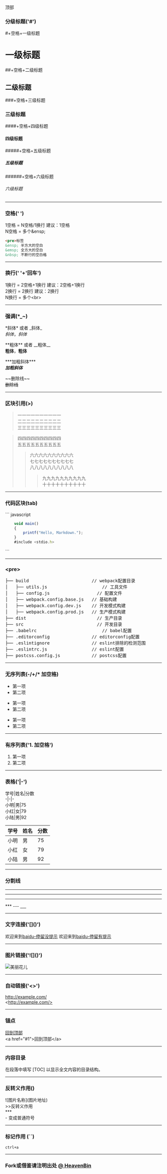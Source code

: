 <a name="1">顶部 </a>

### 分级标题('#')
\#+空格+一级标题  
# 一级标题  
\##+空格+二级标题  
## 二级标题  
\###+空格+三级标题  
### 三级标题  
\####+空格+四级标题  
#### 四级标题  
\#####+空格+五级标题  
##### 五级标题  
\######+空格+六级标题  
###### 六级标题  

---
### 空格(' ')
1空格 = N空格/1换行 建议：1空格  
N空格 = 多个\&ensp;
```html
<pre>标签
&ensp; 半方大的空白
&emsp; 全方大的空白
&nbsp; 不断行的空白格
```
---
### 换行(' '+'回车')  
1换行 = 2空格+1换行 建议：2空格+1换行  
2换行 = 2换行 建议：2换行  
N换行 = 多个\<br>

---
### 强调(*_~)
\*斜体* 或者 \_斜体_  
*斜体*，_斜体_  

\*\*粗体** 或者 \_\_粗体__  
**粗体**，__粗体__  

\*\*\*加粗斜体***  
***加粗斜体***  

\~\~删除线~~  
~~删除线~~

---
### 区块引用(>)
> 一一一一一一一一一一    
二二二二二二二二二二   
三三三三三三三三三三  

> 四四四四四四四四四四  
五五五五五五五五五五  
>> 六六六六六六六六六六  
七七七七七七七七七七  
八八八八八八八八八八  
>>> 九九九九九九九九九九   
十十十十十十十十十十  

---
### 代码区块(tab)
\`\`\` javascript
``` javascript
	void main()
	{
		printf("Hello, Markdown.");
	}
	#include <stdio.h>
```
\`\`\`

---
### \<pre>

<pre>
├── build                        // webpack配置目录
│   ├── utils.js     		         // 工具文件
│   ├── config.js     		       // 配置文件
│   ├── webpack.config.base.js   // 基础构建
│   ├── webpack.config.dev.js    // 开发模式构建
│   ├── webpack.config.prod.js   // 生产模式构建
├── dist               		       // 生产目录
├── src                		       // 开发目录
├── .babelrc                		 // babel配置
├── .editorconfig                // editorconfig配置
├── .eslintignore                // eslint排除的检测范围
├── .eslintrc.js                 // eslint配置
├── postcss.config.js            // postcss配置
</pre>  

---
### 无序列表(-/+/* 加空格)
- 第一项  
- 第二项
+ 第一项
+ 第二项
* 第一项
* 第二项

---
### 有序列表('1. 加空格')
1. 第一项  
2. 第二项

---
### 表格('|-')
学号\|姓名\|分数  
-|-|-  
小明\|男\|75  
小红\|女\|79  
小陆\|男\|92  

学号|姓名|分数
-|-|-
小明|男|75
小红|女|79
小陆|男|92

---
### 分割线
***
---
___
\*** --- ___

---
### 文字连接('\[\]\(\)')
欢迎来到[baidu-停留没提示](http://baidu.com)
欢迎来到[baidu-停留有提示](http://baidu.com "baidu")

---
### 图片链接('\!\[\]\(\)')
![美丽花儿](http://ww2.sinaimg.cn/large/56d258bdjw1eugeubg8ujj21kw16odn6.jpg "美丽花儿")

---
### 自动链接('<>')
<http://example.com/>  
\<http://example.com/>

---
### 锚点
<a href="#1">回到顶部</a>  
\<a href="#1"\>回到顶部\</a\>

---
### 内容目录
在段落中填写 [TOC] 以显示全文内容的目录结构。

---
### 反转义作用(\)
\!\[图片名称]\(图片地址)  
\>>反转义作用  
\***  
\- 变成普通符号  

---
### 标记作用 (``)
`ctrl+a`

---
### Fork或借鉴请注明出处 [@ HeavenBin](https://github.com/HeavenBin/MarkdownCourse)
